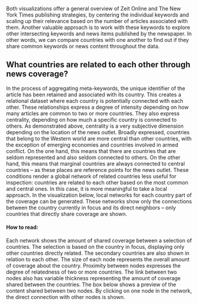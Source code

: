 Both visualizations offer a general overview of <span class="zeit">Zeit Online</span> and <span class="nyt">The New York Times</span> publishing strategies, by centering the individual keywords and scaling up their relevance based on the number of articles associated with them. Another valuable approach is to work with these keywords to explore other intersecting keywords and news items published by the newspaper. In other words, we can compare countries with one another to find out if they share common keywords or news content throughout the data.

## What countries are related to each other through news coverage?

In the process of aggregating meta-keywords, the unique identifier of the article has been retained and associated with its country. This creates a relational dataset where each country is potentially connected with each other. These relationships express a degree of intensity depending on how many articles are common to two or more countries. They also express centrality, depending on how much a specific country is connected to others. As demonstrated above, centrality is a very subjective dimension depending on the location of the news outlet. Broadly expressed, countries that belong to the Western world are more central than other countries, with the exception of emerging economies and countries involved in armed conflict. On the one hand, this means that there are countries that are seldom represented and also seldom connected to others. On the other hand, this means that marginal countries are always connected to central countries – as these places are reference points for the news outlet. These conditions render a global network of related countries less useful for inspection: countries are related to each other based on the most common and central ones. In this case, it is more meaningful to take a local approach. In the visualization below, local networks for each country part of the coverage can be generated. These networks show only the connections between the country currently in focus and its direct neighbors – only countries that directly share coverage are shown.

#### How to read:

Each network shows the amount of shared coverage between a selection of countries. The selection is based on the country in focus, displaying only other countries directly related. The secondary countries are also shown in relation to each other. The size of each node represents the overall amount of coverage about the country. Proximity between nodes expresses the degree of relatedness of two or more countries. The link between two nodes also has variable thickness representing the amount of coverage shared between the countries. The box below shows a preview of the content shared between two nodes. By clicking on one node in the network, the direct connection with other nodes is shown.
